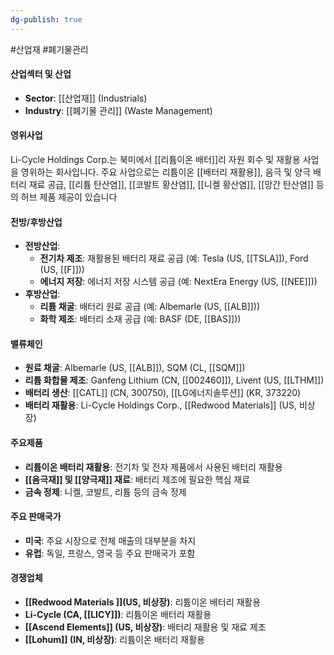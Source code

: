 ```yaml
---
dg-publish: true
---
```

#산업재 #폐기물관리

#### 산업섹터 및 산업

- **Sector**: [[산업재]] (Industrials)
- **Industry**: [[폐기물 관리]] (Waste Management)

#### 영위사업

Li-Cycle Holdings Corp.는 북미에서 [[리튬이온 배터]]리 자원 회수 및 재활용 사업을 영위하는 회사입니다. 주요 사업으로는 리튬이온 [[배터리 재활용]], 음극 및 양극 배터리 재료 공급, [[리튬 탄산염]], [[코발트 황산염]], [[니켈 황산염]], [[망간 탄산염]] 등의 허브 제품 제공이 있습니다

#### 전방/후방산업

- **전방산업**:
    - **전기차 제조**: 재활용된 배터리 재료 공급 (예: Tesla (US, [[TSLA]]), Ford (US, [[F]]))
    - **에너지 저장**: 에너지 저장 시스템 공급 (예: NextEra Energy (US, [[NEE]]))
- **후방산업**:
    - **리튬 채굴**: 배터리 원료 공급 (예: Albemarle (US, [[ALB]]))
    - **화학 제조**: 배터리 소재 공급 (예: BASF (DE, [[BAS]]))

#### 밸류체인

- **원료 채굴**: Albemarle (US, [[ALB]]), SQM (CL, [[SQM]])
- **리튬 화합물 제조**: Ganfeng Lithium (CN, [[002460]]), Livent (US, [[LTHM]])
- **배터리 생산**: [[CATL]] (CN, 300750), [[LG에너지솔루션]] (KR, 373220)
- **배터리 재활용**: Li-Cycle Holdings Corp., [[Redwood Materials]] (US, 비상장)

#### 주요제품

- **리튬이온 배터리 재활용**: 전기차 및 전자 제품에서 사용된 배터리 재활용
- **[[음극재]] 및 [[양극재]] 재료**: 배터리 제조에 필요한 핵심 재료
- **금속 정제**: 니켈, 코발트, 리튬 등의 금속 정제

#### 주요 판매국가

- **미국**: 주요 시장으로 전체 매출의 대부분을 차지
- **유럽**: 독일, 프랑스, 영국 등 주요 판매국가 포함

#### 경쟁업체

- **[[Redwood Materials ]](US, 비상장)**: 리튬이온 배터리 재활용
- **Li-Cycle (CA, [[LICY]])**: 리튬이온 배터리 재활용
- **[[Ascend Elements]] (US, 비상장)**: 배터리 재활용 및 재료 제조
- **[[Lohum]] (IN, 비상장)**: 리튬이온 배터리 재활용
